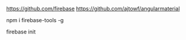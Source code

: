 https://github.com/firebase
https://github.com/ajtowf/angularmaterial

npm i firebase-tools -g

firebase init